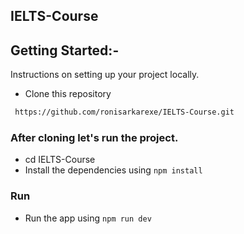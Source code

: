 ## IELTS-Course

## Getting Started:-

Instructions on setting up your project locally.
- Clone this repository

```sh
 https://github.com/ronisarkarexe/IELTS-Course.git
```

### After cloning let's run the project.
- cd IELTS-Course
- Install the dependencies using `npm install`

### Run
- Run the app using `npm run dev`

